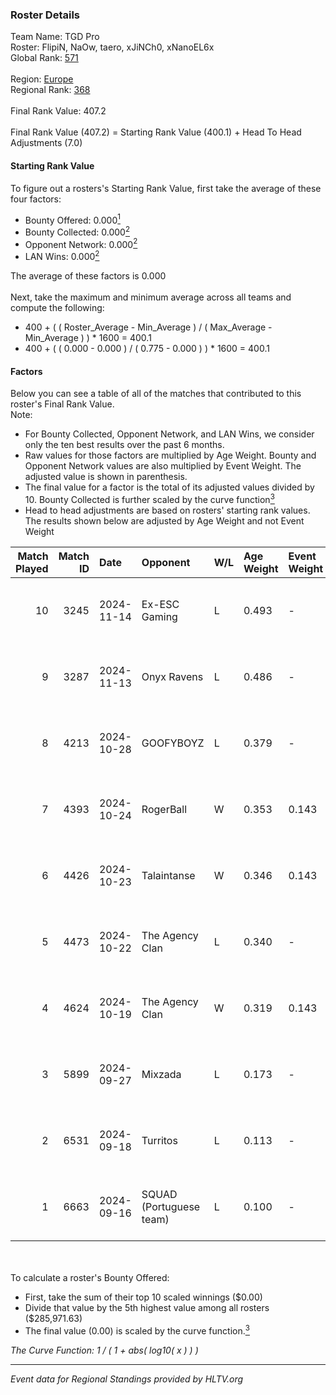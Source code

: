 ### Roster Details<br />
Team Name: TGD Pro<br />
Roster: FlipiN, NaOw, taero, xJiNCh0, xNanoEL6x<br />
Global Rank: [571](../../standings_global_2025_02_28.md)<br />
<br />
Region: [Europe]( ../../standings_europe_2025_02_28.md)<br />
Regional Rank: [368]( ../../standings_europe_2025_02_28.md)<br />
<br />
Final Rank Value:  407.2<br />
<br />
Final Rank Value (407.2) = Starting Rank Value (400.1) + Head To Head Adjustments (7.0)<br />

#### Starting Rank Value<br />
To figure out a rosters's Starting Rank Value, first take the average of these four factors:<br />
- Bounty Offered: 0.000[<sup>1</sup>](#table2)
- Bounty Collected: 0.000[<sup>2</sup>](#table1)
- Opponent Network: 0.000[<sup>2</sup>](#table1)
- LAN Wins: 0.000[<sup>2</sup>](#table1)

The average of these factors is 0.000<br />
<br />
Next, take the maximum and minimum average across all teams and compute the following:<br />
- 400 + ( ( Roster_Average - Min_Average ) / ( Max_Average - Min_Average ) ) * 1600 = 400.1
- 400 + ( ( 0.000 - 0.000 ) / ( 0.775 - 0.000 ) ) * 1600 = 400.1


#### Factors<br />
Below you can see a table of all of the matches that contributed to this roster's Final Rank Value.<br />
Note:<br />

- For Bounty Collected, Opponent Network, and LAN Wins, we consider only the ten best results over the past 6 months.
- Raw values for those factors are multiplied by Age Weight. Bounty and Opponent Network values are also multiplied by Event Weight. The adjusted value is shown in parenthesis.
- The final value for a factor is the total of its adjusted values divided by 10. Bounty Collected is further scaled by the curve function[<sup>3</sup>](#curveFunction)
- Head to head adjustments are based on rosters' starting rank values. The results shown below are adjusted by Age Weight and not Event Weight
<span id="table1"></span><br />


| Match Played | Match ID | Date       | Opponent                | W/L | Age Weight | Event Weight | Bounty Collected | Opponent Network | LAN Wins  | H2H Adj. | Roster                                   |
| -: | -: | :- | :- | :- | :- | :- | :- | :- | :- | -: | :- |
|           10 |     3245 | 2024-11-14 | Ex-ESC Gaming           | L   | 0.493      | -            | -                | -                | -         |    -2.99 | FlipiN, NaOw, taero, xJiNCh0, xNanoEL6x  |
|            9 |     3287 | 2024-11-13 | Onyx Ravens             | L   | 0.486      | -            | -                | -                | -         |    -2.48 | FlipiN, NaOw, taero, xJiNCh0, xNanoEL6x  |
|            8 |     4213 | 2024-10-28 | GOOFYBOYZ               | L   | 0.379      | -            | -                | -                | -         |    -1.37 | NaOw, taero, xJiNCh0, xNanoEL6x, YuRk0   |
|            7 |     4393 | 2024-10-24 | RogerBall               | W   | 0.353      | 0.143        | 0.000 (0.000)    | 0.033 (0.002)    | 0 (0.000) |     6.99 | NaOw, taero, xJiNCh0, xNanoEL6x, YuRk0   |
|            6 |     4426 | 2024-10-23 | Talaintanse             | W   | 0.346      | 0.143        | 0.000 (0.000)    | 0.016 (0.001)    | 0 (0.000) |     6.77 | NaOw, taero, xJiNCh0, xNanoEL6x, YuRk0   |
|            5 |     4473 | 2024-10-22 | The Agency Clan         | L   | 0.340      | -            | -                | -                | -         |    -0.69 | NaOw, taero, xJiNCh0, xNanoEL6x, YuRk0   |
|            4 |     4624 | 2024-10-19 | The Agency Clan         | W   | 0.319      | 0.143        | 0.000 (0.000)    | 0.000 (0.000)    | 0 (0.000) |     5.05 | NaOw, taero, xJiNCh0, xNanoEL6x, YuRk0   |
|            3 |     5899 | 2024-09-27 | Mixzada                 | L   | 0.173      | -            | -                | -                | -         |    -1.28 | Fointte, NaOw, taero, xJiNCh0, xNanoEL6x |
|            2 |     6531 | 2024-09-18 | Turritos                | L   | 0.113      | -            | -                | -                | -         |    -1.77 | FlipiN, Fointte, NaOw, taero, xJiNCh0    |
|            1 |     6663 | 2024-09-16 | SQUAD (Portuguese team) | L   | 0.100      | -            | -                | -                | -         |    -1.19 | FlipiN, Fointte, NaOw, taero, xJiNCh0    |

<br />
<span id="table2"></span><br />
To calculate a roster's Bounty Offered:<br />

- First, take the sum of their top 10 scaled winnings ($0.00)
- Divide that value by the 5th highest value among all rosters ($285,971.63)
- The final value (0.00) is scaled by the curve function.[<sup>3</sup>](#curveFunction)

<span id="curveFunction"></span>_The Curve Function: 1 / ( 1 + abs( log10( x ) ) )_<br />

---
_Event data for Regional Standings provided by HLTV.org_<br />
